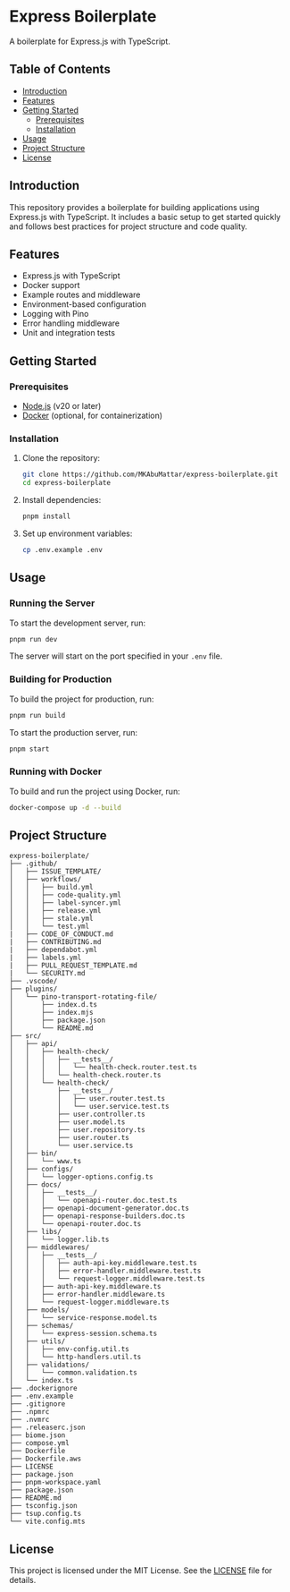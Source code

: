 # Express Boilerplate

A boilerplate for Express.js with TypeScript.

## Table of Contents

- [Introduction](#introduction)
- [Features](#features)
- [Getting Started](#getting-started)
  - [Prerequisites](#prerequisites)
  - [Installation](#installation)
- [Usage](#usage)
- [Project Structure](#project-structure)
- [License](#license)

## Introduction

This repository provides a boilerplate for building applications using Express.js with TypeScript. It includes a basic setup to get started quickly and follows best practices for project structure and code quality.

## Features

- Express.js with TypeScript
- Docker support
- Example routes and middleware
- Environment-based configuration
- Logging with Pino
- Error handling middleware
- Unit and integration tests

## Getting Started

### Prerequisites

- [Node.js](https://nodejs.org/) (v20 or later)
- [Docker](https://www.docker.com/get-started) (optional, for containerization)

### Installation

1. Clone the repository:

   ```sh
   git clone https://github.com/MKAbuMattar/express-boilerplate.git
   cd express-boilerplate
   ```

2. Install dependencies:

   ```sh
   pnpm install
   ```

3. Set up environment variables:
   ```sh
   cp .env.example .env
   ```

## Usage

### Running the Server

To start the development server, run:

```sh
pnpm run dev
```

The server will start on the port specified in your `.env` file.

### Building for Production

To build the project for production, run:

```sh
pnpm run build
```

To start the production server, run:

```sh
pnpm start
```

### Running with Docker

To build and run the project using Docker, run:

```sh
docker-compose up -d --build
```

## Project Structure

```
express-boilerplate/
├── .github/
│   ├── ISSUE_TEMPLATE/
│   ├── workflows/
│   │   ├── build.yml
│   │   ├── code-quality.yml
│   │   ├── label-syncer.yml
│   │   ├── release.yml
│   │   ├── stale.yml
│   │   └── test.yml
|   ├── CODE_OF_CONDUCT.md
|   ├── CONTRIBUTING.md
|   ├── dependabot.yml
|   ├── labels.yml
|   ├── PULL_REQUEST_TEMPLATE.md
|   └── SECURITY.md
├── .vscode/
├── plugins/
│   └── pino-transport-rotating-file/
│       ├── index.d.ts
│       ├── index.mjs
│       ├── package.json
│       └── README.md
├── src/
│   ├── api/
│   │   ├── health-check/
│   │   │   ├── __tests__/
│   │   │   │   └── health-check.router.test.ts
│   │   │   └── health-check.router.ts
│   │   └── health-check/
│   │       ├── __tests__/
│   │       │   ├── user.router.test.ts
│   │       │   └── user.service.test.ts
│   │       ├── user.controller.ts
│   │       ├── user.model.ts
│   │       ├── user.repository.ts
│   │       ├── user.router.ts
│   │       └── user.service.ts
│   ├── bin/
│   │   └── www.ts
│   ├── configs/
│   │   └── logger-options.config.ts
│   ├── docs/
│   │   ├── __tests__/
│   │   │   └── openapi-router.doc.test.ts
│   │   ├── openapi-document-generator.doc.ts
│   │   ├── openapi-response-builders.doc.ts
│   │   └── openapi-router.doc.ts
│   ├── libs/
│   │   └── logger.lib.ts
│   ├── middlewares/
│   │   ├── __tests__/
│   │   │   ├── auth-api-key.middleware.test.ts
│   │   │   ├── error-handler.middleware.test.ts
│   │   │   └── request-logger.middleware.test.ts
│   │   ├── auth-api-key.middleware.ts
│   │   ├── error-handler.middleware.ts
│   │   └── request-logger.middleware.ts
│   ├── models/
│   │   └── service-response.model.ts
│   ├── schemas/
│   │   └── express-session.schema.ts
│   ├── utils/
│   │   ├── env-config.util.ts
│   │   └── http-handlers.util.ts
│   ├── validations/
│   │   └── common.validation.ts
│   └── index.ts
├── .dockerignore
├── .env.example
├── .gitignore
├── .npmrc
├── .nvmrc
├── .releaserc.json
├── biome.json
├── compose.yml
├── Dockerfile
├── Dockerfile.aws
├── LICENSE
├── package.json
├── pnpm-workspace.yaml
├── package.json
├── README.md
├── tsconfig.json
├── tsup.config.ts
└── vite.config.mts
```

## License

This project is licensed under the MIT License. See the [LICENSE](LICENSE) file for details.
